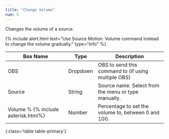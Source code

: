 ```yaml
---
title: "Change Volume"
num: 5
---
```


Changes the volume of a source.

{% include alert.html text="Use Source Motion: Volume command instead to change the volume gradually." type="info" %} 

| Box Name | Type | Description | 
|-------|--------|--------
|OBS|Dropdown|OBS to send this command to (if using multiple OBS)|
|Source|	String|	Source name. Select from the menu or type manually. 
|Volume % {% include asterisk.html%}|	Number|	Percentage to set the volume to, between 0 and 100.
{:class='table table-primary'}









